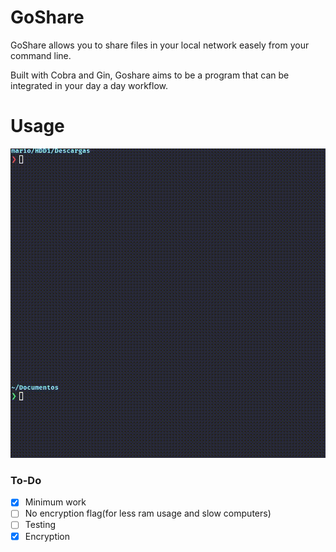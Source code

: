 # GoShare

GoShare allows you to share files in your local network easely from your command line.

Built with Cobra and Gin, Goshare aims to be a program that can be integrated in your
day a day workflow.

# Usage 
![send gif](resources/send.gif)


### To-Do
- [x] Minimum work
- [ ] No encryption flag(for less ram usage and slow computers)
- [ ] Testing
- [x] Encryption
